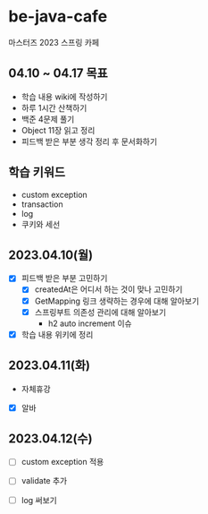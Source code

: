 # be-java-cafe
마스터즈 2023 스프링 카페

## 04.10 ~ 04.17 목표
- 학습 내용 wiki에 작성하기
- 하루 1시간 산책하기
- 백준 4문제 풀기
- Object 11장 읽고 정리
- 피드백 받은 부분 생각 정리 후 문서화하기

## 학습 키워드
- custom exception
- transaction
- log
- 쿠키와 세선

## 2023.04.10(월)
- [x] 피드백 받은 부분 고민하기
  - [x] createdAt은 어디서 하는 것이 맞나 고민하기
  - [x] GetMapping 링크 생략하는 경우에 대해 알아보기
  - [x] 스프링부트 의존성 관리에 대해 알아보기
    - h2 auto increment 이슈
- [x] 학습 내용 위키에 정리

## 2023.04.11(화)
- 자체휴강
- [x] 알바

## 2023.04.12(수)
- [ ] custom exception 적용
- [ ] validate 추가
- [ ] log 써보기

